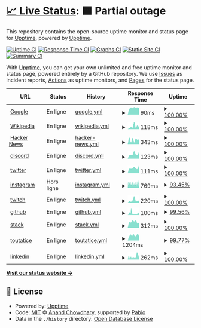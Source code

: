 # [📈 Live Status](https://upptime.github.io/upptime): <!--live status--> **🟧 Partial outage**

This repository contains the open-source uptime monitor and status page for [Upptime](https://upptime.js.org), powered by [Upptime](https://github.com/upptime/upptime).

[![Uptime CI](https://github.com/alphaleadership/status/workflows/Uptime%20CI/badge.svg)](https://github.com/alphaleadership/status/actions?query=workflow%3A%22Uptime+CI%22)
[![Response Time CI](https://github.com/alphaleadership/status/workflows/Response%20Time%20CI/badge.svg)](https://github.com/alphaleadership/status/actions?query=workflow%3A%22Response+Time+CI%22)
[![Graphs CI](https://github.com/alphaleadership/status/workflows/Graphs%20CI/badge.svg)](https://github.com/alphaleadership/status/actions?query=workflow%3A%22Graphs+CI%22)
[![Static Site CI](https://github.com/alphaleadership/status/workflows/Static%20Site%20CI/badge.svg)](https://github.com/alphaleadership/status/actions?query=workflow%3A%22Static+Site+CI%22)
[![Summary CI](https://github.com/alphaleadership/status/workflows/Summary%20CI/badge.svg)](https://github.com/alphaleadership/status/actions?query=workflow%3A%22Summary+CI%22)

With [Upptime](https://upptime.js.org), you can get your own unlimited and free uptime monitor and status page, powered entirely by a GitHub repository. We use [Issues](https://github.com/upptime/upptime/issues) as incident reports, [Actions](https://github.com/alphaleadership/status/actions) as uptime monitors, and [Pages](https://upptime.github.io/upptime) for the status page.

<!--start: status pages-->
<!-- This summary is generated by Upptime (https://github.com/upptime/upptime) -->
<!-- Do not edit this manually, your changes will be overwritten -->
<!-- prettier-ignore -->
| URL | Status | History | Response Time | Uptime |
| --- | ------ | ------- | ------------- | ------ |
| <img alt="" src="https://icons.duckduckgo.com/ip3/www.google.com.ico" height="13"> [Google](https://www.google.com) | En ligne | [google.yml](https://github.com/thomas-iniguez-visioli/status/commits/HEAD/history/google.yml) | <details><summary><img alt="Response time graph" src="./graphs/google/response-time-week.png" height="20"> 90ms</summary><br><a href="https://thomas-iniguez-visioli.github.io/status/history/google"><img alt="Response time 113" src="https://img.shields.io/endpoint?url=https%3A%2F%2Fraw.githubusercontent.com%2Fthomas-iniguez-visioli%2Fstatus%2FHEAD%2Fapi%2Fgoogle%2Fresponse-time.json"></a><br><a href="https://thomas-iniguez-visioli.github.io/status/history/google"><img alt="24-hour response time 90" src="https://img.shields.io/endpoint?url=https%3A%2F%2Fraw.githubusercontent.com%2Fthomas-iniguez-visioli%2Fstatus%2FHEAD%2Fapi%2Fgoogle%2Fresponse-time-day.json"></a><br><a href="https://thomas-iniguez-visioli.github.io/status/history/google"><img alt="7-day response time 90" src="https://img.shields.io/endpoint?url=https%3A%2F%2Fraw.githubusercontent.com%2Fthomas-iniguez-visioli%2Fstatus%2FHEAD%2Fapi%2Fgoogle%2Fresponse-time-week.json"></a><br><a href="https://thomas-iniguez-visioli.github.io/status/history/google"><img alt="30-day response time 124" src="https://img.shields.io/endpoint?url=https%3A%2F%2Fraw.githubusercontent.com%2Fthomas-iniguez-visioli%2Fstatus%2FHEAD%2Fapi%2Fgoogle%2Fresponse-time-month.json"></a><br><a href="https://thomas-iniguez-visioli.github.io/status/history/google"><img alt="1-year response time 113" src="https://img.shields.io/endpoint?url=https%3A%2F%2Fraw.githubusercontent.com%2Fthomas-iniguez-visioli%2Fstatus%2FHEAD%2Fapi%2Fgoogle%2Fresponse-time-year.json"></a></details> | <details><summary><a href="https://thomas-iniguez-visioli.github.io/status/history/google">100.00%</a></summary><a href="https://thomas-iniguez-visioli.github.io/status/history/google"><img alt="All-time uptime 100.00%" src="https://img.shields.io/endpoint?url=https%3A%2F%2Fraw.githubusercontent.com%2Fthomas-iniguez-visioli%2Fstatus%2FHEAD%2Fapi%2Fgoogle%2Fuptime.json"></a><br><a href="https://thomas-iniguez-visioli.github.io/status/history/google"><img alt="24-hour uptime 100.00%" src="https://img.shields.io/endpoint?url=https%3A%2F%2Fraw.githubusercontent.com%2Fthomas-iniguez-visioli%2Fstatus%2FHEAD%2Fapi%2Fgoogle%2Fuptime-day.json"></a><br><a href="https://thomas-iniguez-visioli.github.io/status/history/google"><img alt="7-day uptime 100.00%" src="https://img.shields.io/endpoint?url=https%3A%2F%2Fraw.githubusercontent.com%2Fthomas-iniguez-visioli%2Fstatus%2FHEAD%2Fapi%2Fgoogle%2Fuptime-week.json"></a><br><a href="https://thomas-iniguez-visioli.github.io/status/history/google"><img alt="30-day uptime 100.00%" src="https://img.shields.io/endpoint?url=https%3A%2F%2Fraw.githubusercontent.com%2Fthomas-iniguez-visioli%2Fstatus%2FHEAD%2Fapi%2Fgoogle%2Fuptime-month.json"></a><br><a href="https://thomas-iniguez-visioli.github.io/status/history/google"><img alt="1-year uptime 100.00%" src="https://img.shields.io/endpoint?url=https%3A%2F%2Fraw.githubusercontent.com%2Fthomas-iniguez-visioli%2Fstatus%2FHEAD%2Fapi%2Fgoogle%2Fuptime-year.json"></a></details>
| <img alt="" src="https://icons.duckduckgo.com/ip3/en.wikipedia.org.ico" height="13"> [Wikipedia](https://en.wikipedia.org) | En ligne | [wikipedia.yml](https://github.com/thomas-iniguez-visioli/status/commits/HEAD/history/wikipedia.yml) | <details><summary><img alt="Response time graph" src="./graphs/wikipedia/response-time-week.png" height="20"> 118ms</summary><br><a href="https://thomas-iniguez-visioli.github.io/status/history/wikipedia"><img alt="Response time 186" src="https://img.shields.io/endpoint?url=https%3A%2F%2Fraw.githubusercontent.com%2Fthomas-iniguez-visioli%2Fstatus%2FHEAD%2Fapi%2Fwikipedia%2Fresponse-time.json"></a><br><a href="https://thomas-iniguez-visioli.github.io/status/history/wikipedia"><img alt="24-hour response time 71" src="https://img.shields.io/endpoint?url=https%3A%2F%2Fraw.githubusercontent.com%2Fthomas-iniguez-visioli%2Fstatus%2FHEAD%2Fapi%2Fwikipedia%2Fresponse-time-day.json"></a><br><a href="https://thomas-iniguez-visioli.github.io/status/history/wikipedia"><img alt="7-day response time 118" src="https://img.shields.io/endpoint?url=https%3A%2F%2Fraw.githubusercontent.com%2Fthomas-iniguez-visioli%2Fstatus%2FHEAD%2Fapi%2Fwikipedia%2Fresponse-time-week.json"></a><br><a href="https://thomas-iniguez-visioli.github.io/status/history/wikipedia"><img alt="30-day response time 146" src="https://img.shields.io/endpoint?url=https%3A%2F%2Fraw.githubusercontent.com%2Fthomas-iniguez-visioli%2Fstatus%2FHEAD%2Fapi%2Fwikipedia%2Fresponse-time-month.json"></a><br><a href="https://thomas-iniguez-visioli.github.io/status/history/wikipedia"><img alt="1-year response time 186" src="https://img.shields.io/endpoint?url=https%3A%2F%2Fraw.githubusercontent.com%2Fthomas-iniguez-visioli%2Fstatus%2FHEAD%2Fapi%2Fwikipedia%2Fresponse-time-year.json"></a></details> | <details><summary><a href="https://thomas-iniguez-visioli.github.io/status/history/wikipedia">100.00%</a></summary><a href="https://thomas-iniguez-visioli.github.io/status/history/wikipedia"><img alt="All-time uptime 100.00%" src="https://img.shields.io/endpoint?url=https%3A%2F%2Fraw.githubusercontent.com%2Fthomas-iniguez-visioli%2Fstatus%2FHEAD%2Fapi%2Fwikipedia%2Fuptime.json"></a><br><a href="https://thomas-iniguez-visioli.github.io/status/history/wikipedia"><img alt="24-hour uptime 100.00%" src="https://img.shields.io/endpoint?url=https%3A%2F%2Fraw.githubusercontent.com%2Fthomas-iniguez-visioli%2Fstatus%2FHEAD%2Fapi%2Fwikipedia%2Fuptime-day.json"></a><br><a href="https://thomas-iniguez-visioli.github.io/status/history/wikipedia"><img alt="7-day uptime 100.00%" src="https://img.shields.io/endpoint?url=https%3A%2F%2Fraw.githubusercontent.com%2Fthomas-iniguez-visioli%2Fstatus%2FHEAD%2Fapi%2Fwikipedia%2Fuptime-week.json"></a><br><a href="https://thomas-iniguez-visioli.github.io/status/history/wikipedia"><img alt="30-day uptime 100.00%" src="https://img.shields.io/endpoint?url=https%3A%2F%2Fraw.githubusercontent.com%2Fthomas-iniguez-visioli%2Fstatus%2FHEAD%2Fapi%2Fwikipedia%2Fuptime-month.json"></a><br><a href="https://thomas-iniguez-visioli.github.io/status/history/wikipedia"><img alt="1-year uptime 100.00%" src="https://img.shields.io/endpoint?url=https%3A%2F%2Fraw.githubusercontent.com%2Fthomas-iniguez-visioli%2Fstatus%2FHEAD%2Fapi%2Fwikipedia%2Fuptime-year.json"></a></details>
| <img alt="" src="https://icons.duckduckgo.com/ip3/news.ycombinator.com.ico" height="13"> [Hacker News](https://news.ycombinator.com) | En ligne | [hacker-news.yml](https://github.com/thomas-iniguez-visioli/status/commits/HEAD/history/hacker-news.yml) | <details><summary><img alt="Response time graph" src="./graphs/hacker-news/response-time-week.png" height="20"> 343ms</summary><br><a href="https://thomas-iniguez-visioli.github.io/status/history/hacker-news"><img alt="Response time 303" src="https://img.shields.io/endpoint?url=https%3A%2F%2Fraw.githubusercontent.com%2Fthomas-iniguez-visioli%2Fstatus%2FHEAD%2Fapi%2Fhacker-news%2Fresponse-time.json"></a><br><a href="https://thomas-iniguez-visioli.github.io/status/history/hacker-news"><img alt="24-hour response time 378" src="https://img.shields.io/endpoint?url=https%3A%2F%2Fraw.githubusercontent.com%2Fthomas-iniguez-visioli%2Fstatus%2FHEAD%2Fapi%2Fhacker-news%2Fresponse-time-day.json"></a><br><a href="https://thomas-iniguez-visioli.github.io/status/history/hacker-news"><img alt="7-day response time 343" src="https://img.shields.io/endpoint?url=https%3A%2F%2Fraw.githubusercontent.com%2Fthomas-iniguez-visioli%2Fstatus%2FHEAD%2Fapi%2Fhacker-news%2Fresponse-time-week.json"></a><br><a href="https://thomas-iniguez-visioli.github.io/status/history/hacker-news"><img alt="30-day response time 295" src="https://img.shields.io/endpoint?url=https%3A%2F%2Fraw.githubusercontent.com%2Fthomas-iniguez-visioli%2Fstatus%2FHEAD%2Fapi%2Fhacker-news%2Fresponse-time-month.json"></a><br><a href="https://thomas-iniguez-visioli.github.io/status/history/hacker-news"><img alt="1-year response time 303" src="https://img.shields.io/endpoint?url=https%3A%2F%2Fraw.githubusercontent.com%2Fthomas-iniguez-visioli%2Fstatus%2FHEAD%2Fapi%2Fhacker-news%2Fresponse-time-year.json"></a></details> | <details><summary><a href="https://thomas-iniguez-visioli.github.io/status/history/hacker-news">100.00%</a></summary><a href="https://thomas-iniguez-visioli.github.io/status/history/hacker-news"><img alt="All-time uptime 100.00%" src="https://img.shields.io/endpoint?url=https%3A%2F%2Fraw.githubusercontent.com%2Fthomas-iniguez-visioli%2Fstatus%2FHEAD%2Fapi%2Fhacker-news%2Fuptime.json"></a><br><a href="https://thomas-iniguez-visioli.github.io/status/history/hacker-news"><img alt="24-hour uptime 100.00%" src="https://img.shields.io/endpoint?url=https%3A%2F%2Fraw.githubusercontent.com%2Fthomas-iniguez-visioli%2Fstatus%2FHEAD%2Fapi%2Fhacker-news%2Fuptime-day.json"></a><br><a href="https://thomas-iniguez-visioli.github.io/status/history/hacker-news"><img alt="7-day uptime 100.00%" src="https://img.shields.io/endpoint?url=https%3A%2F%2Fraw.githubusercontent.com%2Fthomas-iniguez-visioli%2Fstatus%2FHEAD%2Fapi%2Fhacker-news%2Fuptime-week.json"></a><br><a href="https://thomas-iniguez-visioli.github.io/status/history/hacker-news"><img alt="30-day uptime 100.00%" src="https://img.shields.io/endpoint?url=https%3A%2F%2Fraw.githubusercontent.com%2Fthomas-iniguez-visioli%2Fstatus%2FHEAD%2Fapi%2Fhacker-news%2Fuptime-month.json"></a><br><a href="https://thomas-iniguez-visioli.github.io/status/history/hacker-news"><img alt="1-year uptime 100.00%" src="https://img.shields.io/endpoint?url=https%3A%2F%2Fraw.githubusercontent.com%2Fthomas-iniguez-visioli%2Fstatus%2FHEAD%2Fapi%2Fhacker-news%2Fuptime-year.json"></a></details>
| <img alt="" src="https://icons.duckduckgo.com/ip3/discord.com.ico" height="13"> [discord](https://discord.com) | En ligne | [discord.yml](https://github.com/thomas-iniguez-visioli/status/commits/HEAD/history/discord.yml) | <details><summary><img alt="Response time graph" src="./graphs/discord/response-time-week.png" height="20"> 123ms</summary><br><a href="https://thomas-iniguez-visioli.github.io/status/history/discord"><img alt="Response time 112" src="https://img.shields.io/endpoint?url=https%3A%2F%2Fraw.githubusercontent.com%2Fthomas-iniguez-visioli%2Fstatus%2FHEAD%2Fapi%2Fdiscord%2Fresponse-time.json"></a><br><a href="https://thomas-iniguez-visioli.github.io/status/history/discord"><img alt="24-hour response time 176" src="https://img.shields.io/endpoint?url=https%3A%2F%2Fraw.githubusercontent.com%2Fthomas-iniguez-visioli%2Fstatus%2FHEAD%2Fapi%2Fdiscord%2Fresponse-time-day.json"></a><br><a href="https://thomas-iniguez-visioli.github.io/status/history/discord"><img alt="7-day response time 123" src="https://img.shields.io/endpoint?url=https%3A%2F%2Fraw.githubusercontent.com%2Fthomas-iniguez-visioli%2Fstatus%2FHEAD%2Fapi%2Fdiscord%2Fresponse-time-week.json"></a><br><a href="https://thomas-iniguez-visioli.github.io/status/history/discord"><img alt="30-day response time 113" src="https://img.shields.io/endpoint?url=https%3A%2F%2Fraw.githubusercontent.com%2Fthomas-iniguez-visioli%2Fstatus%2FHEAD%2Fapi%2Fdiscord%2Fresponse-time-month.json"></a><br><a href="https://thomas-iniguez-visioli.github.io/status/history/discord"><img alt="1-year response time 112" src="https://img.shields.io/endpoint?url=https%3A%2F%2Fraw.githubusercontent.com%2Fthomas-iniguez-visioli%2Fstatus%2FHEAD%2Fapi%2Fdiscord%2Fresponse-time-year.json"></a></details> | <details><summary><a href="https://thomas-iniguez-visioli.github.io/status/history/discord">100.00%</a></summary><a href="https://thomas-iniguez-visioli.github.io/status/history/discord"><img alt="All-time uptime 99.97%" src="https://img.shields.io/endpoint?url=https%3A%2F%2Fraw.githubusercontent.com%2Fthomas-iniguez-visioli%2Fstatus%2FHEAD%2Fapi%2Fdiscord%2Fuptime.json"></a><br><a href="https://thomas-iniguez-visioli.github.io/status/history/discord"><img alt="24-hour uptime 100.00%" src="https://img.shields.io/endpoint?url=https%3A%2F%2Fraw.githubusercontent.com%2Fthomas-iniguez-visioli%2Fstatus%2FHEAD%2Fapi%2Fdiscord%2Fuptime-day.json"></a><br><a href="https://thomas-iniguez-visioli.github.io/status/history/discord"><img alt="7-day uptime 100.00%" src="https://img.shields.io/endpoint?url=https%3A%2F%2Fraw.githubusercontent.com%2Fthomas-iniguez-visioli%2Fstatus%2FHEAD%2Fapi%2Fdiscord%2Fuptime-week.json"></a><br><a href="https://thomas-iniguez-visioli.github.io/status/history/discord"><img alt="30-day uptime 99.95%" src="https://img.shields.io/endpoint?url=https%3A%2F%2Fraw.githubusercontent.com%2Fthomas-iniguez-visioli%2Fstatus%2FHEAD%2Fapi%2Fdiscord%2Fuptime-month.json"></a><br><a href="https://thomas-iniguez-visioli.github.io/status/history/discord"><img alt="1-year uptime 99.97%" src="https://img.shields.io/endpoint?url=https%3A%2F%2Fraw.githubusercontent.com%2Fthomas-iniguez-visioli%2Fstatus%2FHEAD%2Fapi%2Fdiscord%2Fuptime-year.json"></a></details>
| <img alt="" src="https://icons.duckduckgo.com/ip3/x.com.ico" height="13"> [twitter](https://x.com) | En ligne | [twitter.yml](https://github.com/thomas-iniguez-visioli/status/commits/HEAD/history/twitter.yml) | <details><summary><img alt="Response time graph" src="./graphs/twitter/response-time-week.png" height="20"> 111ms</summary><br><a href="https://thomas-iniguez-visioli.github.io/status/history/twitter"><img alt="Response time 279" src="https://img.shields.io/endpoint?url=https%3A%2F%2Fraw.githubusercontent.com%2Fthomas-iniguez-visioli%2Fstatus%2FHEAD%2Fapi%2Ftwitter%2Fresponse-time.json"></a><br><a href="https://thomas-iniguez-visioli.github.io/status/history/twitter"><img alt="24-hour response time 160" src="https://img.shields.io/endpoint?url=https%3A%2F%2Fraw.githubusercontent.com%2Fthomas-iniguez-visioli%2Fstatus%2FHEAD%2Fapi%2Ftwitter%2Fresponse-time-day.json"></a><br><a href="https://thomas-iniguez-visioli.github.io/status/history/twitter"><img alt="7-day response time 111" src="https://img.shields.io/endpoint?url=https%3A%2F%2Fraw.githubusercontent.com%2Fthomas-iniguez-visioli%2Fstatus%2FHEAD%2Fapi%2Ftwitter%2Fresponse-time-week.json"></a><br><a href="https://thomas-iniguez-visioli.github.io/status/history/twitter"><img alt="30-day response time 122" src="https://img.shields.io/endpoint?url=https%3A%2F%2Fraw.githubusercontent.com%2Fthomas-iniguez-visioli%2Fstatus%2FHEAD%2Fapi%2Ftwitter%2Fresponse-time-month.json"></a><br><a href="https://thomas-iniguez-visioli.github.io/status/history/twitter"><img alt="1-year response time 279" src="https://img.shields.io/endpoint?url=https%3A%2F%2Fraw.githubusercontent.com%2Fthomas-iniguez-visioli%2Fstatus%2FHEAD%2Fapi%2Ftwitter%2Fresponse-time-year.json"></a></details> | <details><summary><a href="https://thomas-iniguez-visioli.github.io/status/history/twitter">100.00%</a></summary><a href="https://thomas-iniguez-visioli.github.io/status/history/twitter"><img alt="All-time uptime 99.87%" src="https://img.shields.io/endpoint?url=https%3A%2F%2Fraw.githubusercontent.com%2Fthomas-iniguez-visioli%2Fstatus%2FHEAD%2Fapi%2Ftwitter%2Fuptime.json"></a><br><a href="https://thomas-iniguez-visioli.github.io/status/history/twitter"><img alt="24-hour uptime 100.00%" src="https://img.shields.io/endpoint?url=https%3A%2F%2Fraw.githubusercontent.com%2Fthomas-iniguez-visioli%2Fstatus%2FHEAD%2Fapi%2Ftwitter%2Fuptime-day.json"></a><br><a href="https://thomas-iniguez-visioli.github.io/status/history/twitter"><img alt="7-day uptime 100.00%" src="https://img.shields.io/endpoint?url=https%3A%2F%2Fraw.githubusercontent.com%2Fthomas-iniguez-visioli%2Fstatus%2FHEAD%2Fapi%2Ftwitter%2Fuptime-week.json"></a><br><a href="https://thomas-iniguez-visioli.github.io/status/history/twitter"><img alt="30-day uptime 100.00%" src="https://img.shields.io/endpoint?url=https%3A%2F%2Fraw.githubusercontent.com%2Fthomas-iniguez-visioli%2Fstatus%2FHEAD%2Fapi%2Ftwitter%2Fuptime-month.json"></a><br><a href="https://thomas-iniguez-visioli.github.io/status/history/twitter"><img alt="1-year uptime 99.87%" src="https://img.shields.io/endpoint?url=https%3A%2F%2Fraw.githubusercontent.com%2Fthomas-iniguez-visioli%2Fstatus%2FHEAD%2Fapi%2Ftwitter%2Fuptime-year.json"></a></details>
| <img alt="" src="https://icons.duckduckgo.com/ip3/instagram.com.ico" height="13"> [instagram](https://instagram.com) | Hors ligne | [instagram.yml](https://github.com/thomas-iniguez-visioli/status/commits/HEAD/history/instagram.yml) | <details><summary><img alt="Response time graph" src="./graphs/instagram/response-time-week.png" height="20"> 769ms</summary><br><a href="https://thomas-iniguez-visioli.github.io/status/history/instagram"><img alt="Response time 843" src="https://img.shields.io/endpoint?url=https%3A%2F%2Fraw.githubusercontent.com%2Fthomas-iniguez-visioli%2Fstatus%2FHEAD%2Fapi%2Finstagram%2Fresponse-time.json"></a><br><a href="https://thomas-iniguez-visioli.github.io/status/history/instagram"><img alt="24-hour response time 870" src="https://img.shields.io/endpoint?url=https%3A%2F%2Fraw.githubusercontent.com%2Fthomas-iniguez-visioli%2Fstatus%2FHEAD%2Fapi%2Finstagram%2Fresponse-time-day.json"></a><br><a href="https://thomas-iniguez-visioli.github.io/status/history/instagram"><img alt="7-day response time 769" src="https://img.shields.io/endpoint?url=https%3A%2F%2Fraw.githubusercontent.com%2Fthomas-iniguez-visioli%2Fstatus%2FHEAD%2Fapi%2Finstagram%2Fresponse-time-week.json"></a><br><a href="https://thomas-iniguez-visioli.github.io/status/history/instagram"><img alt="30-day response time 837" src="https://img.shields.io/endpoint?url=https%3A%2F%2Fraw.githubusercontent.com%2Fthomas-iniguez-visioli%2Fstatus%2FHEAD%2Fapi%2Finstagram%2Fresponse-time-month.json"></a><br><a href="https://thomas-iniguez-visioli.github.io/status/history/instagram"><img alt="1-year response time 843" src="https://img.shields.io/endpoint?url=https%3A%2F%2Fraw.githubusercontent.com%2Fthomas-iniguez-visioli%2Fstatus%2FHEAD%2Fapi%2Finstagram%2Fresponse-time-year.json"></a></details> | <details><summary><a href="https://thomas-iniguez-visioli.github.io/status/history/instagram">93.45%</a></summary><a href="https://thomas-iniguez-visioli.github.io/status/history/instagram"><img alt="All-time uptime 97.52%" src="https://img.shields.io/endpoint?url=https%3A%2F%2Fraw.githubusercontent.com%2Fthomas-iniguez-visioli%2Fstatus%2FHEAD%2Fapi%2Finstagram%2Fuptime.json"></a><br><a href="https://thomas-iniguez-visioli.github.io/status/history/instagram"><img alt="24-hour uptime 88.99%" src="https://img.shields.io/endpoint?url=https%3A%2F%2Fraw.githubusercontent.com%2Fthomas-iniguez-visioli%2Fstatus%2FHEAD%2Fapi%2Finstagram%2Fuptime-day.json"></a><br><a href="https://thomas-iniguez-visioli.github.io/status/history/instagram"><img alt="7-day uptime 93.45%" src="https://img.shields.io/endpoint?url=https%3A%2F%2Fraw.githubusercontent.com%2Fthomas-iniguez-visioli%2Fstatus%2FHEAD%2Fapi%2Finstagram%2Fuptime-week.json"></a><br><a href="https://thomas-iniguez-visioli.github.io/status/history/instagram"><img alt="30-day uptime 95.68%" src="https://img.shields.io/endpoint?url=https%3A%2F%2Fraw.githubusercontent.com%2Fthomas-iniguez-visioli%2Fstatus%2FHEAD%2Fapi%2Finstagram%2Fuptime-month.json"></a><br><a href="https://thomas-iniguez-visioli.github.io/status/history/instagram"><img alt="1-year uptime 97.52%" src="https://img.shields.io/endpoint?url=https%3A%2F%2Fraw.githubusercontent.com%2Fthomas-iniguez-visioli%2Fstatus%2FHEAD%2Fapi%2Finstagram%2Fuptime-year.json"></a></details>
| <img alt="" src="https://icons.duckduckgo.com/ip3/twitch.tv.ico" height="13"> [twitch](https://twitch.tv) | En ligne | [twitch.yml](https://github.com/thomas-iniguez-visioli/status/commits/HEAD/history/twitch.yml) | <details><summary><img alt="Response time graph" src="./graphs/twitch/response-time-week.png" height="20"> 220ms</summary><br><a href="https://thomas-iniguez-visioli.github.io/status/history/twitch"><img alt="Response time 161" src="https://img.shields.io/endpoint?url=https%3A%2F%2Fraw.githubusercontent.com%2Fthomas-iniguez-visioli%2Fstatus%2FHEAD%2Fapi%2Ftwitch%2Fresponse-time.json"></a><br><a href="https://thomas-iniguez-visioli.github.io/status/history/twitch"><img alt="24-hour response time 192" src="https://img.shields.io/endpoint?url=https%3A%2F%2Fraw.githubusercontent.com%2Fthomas-iniguez-visioli%2Fstatus%2FHEAD%2Fapi%2Ftwitch%2Fresponse-time-day.json"></a><br><a href="https://thomas-iniguez-visioli.github.io/status/history/twitch"><img alt="7-day response time 220" src="https://img.shields.io/endpoint?url=https%3A%2F%2Fraw.githubusercontent.com%2Fthomas-iniguez-visioli%2Fstatus%2FHEAD%2Fapi%2Ftwitch%2Fresponse-time-week.json"></a><br><a href="https://thomas-iniguez-visioli.github.io/status/history/twitch"><img alt="30-day response time 176" src="https://img.shields.io/endpoint?url=https%3A%2F%2Fraw.githubusercontent.com%2Fthomas-iniguez-visioli%2Fstatus%2FHEAD%2Fapi%2Ftwitch%2Fresponse-time-month.json"></a><br><a href="https://thomas-iniguez-visioli.github.io/status/history/twitch"><img alt="1-year response time 161" src="https://img.shields.io/endpoint?url=https%3A%2F%2Fraw.githubusercontent.com%2Fthomas-iniguez-visioli%2Fstatus%2FHEAD%2Fapi%2Ftwitch%2Fresponse-time-year.json"></a></details> | <details><summary><a href="https://thomas-iniguez-visioli.github.io/status/history/twitch">100.00%</a></summary><a href="https://thomas-iniguez-visioli.github.io/status/history/twitch"><img alt="All-time uptime 100.00%" src="https://img.shields.io/endpoint?url=https%3A%2F%2Fraw.githubusercontent.com%2Fthomas-iniguez-visioli%2Fstatus%2FHEAD%2Fapi%2Ftwitch%2Fuptime.json"></a><br><a href="https://thomas-iniguez-visioli.github.io/status/history/twitch"><img alt="24-hour uptime 100.00%" src="https://img.shields.io/endpoint?url=https%3A%2F%2Fraw.githubusercontent.com%2Fthomas-iniguez-visioli%2Fstatus%2FHEAD%2Fapi%2Ftwitch%2Fuptime-day.json"></a><br><a href="https://thomas-iniguez-visioli.github.io/status/history/twitch"><img alt="7-day uptime 100.00%" src="https://img.shields.io/endpoint?url=https%3A%2F%2Fraw.githubusercontent.com%2Fthomas-iniguez-visioli%2Fstatus%2FHEAD%2Fapi%2Ftwitch%2Fuptime-week.json"></a><br><a href="https://thomas-iniguez-visioli.github.io/status/history/twitch"><img alt="30-day uptime 100.00%" src="https://img.shields.io/endpoint?url=https%3A%2F%2Fraw.githubusercontent.com%2Fthomas-iniguez-visioli%2Fstatus%2FHEAD%2Fapi%2Ftwitch%2Fuptime-month.json"></a><br><a href="https://thomas-iniguez-visioli.github.io/status/history/twitch"><img alt="1-year uptime 100.00%" src="https://img.shields.io/endpoint?url=https%3A%2F%2Fraw.githubusercontent.com%2Fthomas-iniguez-visioli%2Fstatus%2FHEAD%2Fapi%2Ftwitch%2Fuptime-year.json"></a></details>
| <img alt="" src="https://icons.duckduckgo.com/ip3/github.com.ico" height="13"> [github](https://github.com) | En ligne | [github.yml](https://github.com/thomas-iniguez-visioli/status/commits/HEAD/history/github.yml) | <details><summary><img alt="Response time graph" src="./graphs/github/response-time-week.png" height="20"> 100ms</summary><br><a href="https://thomas-iniguez-visioli.github.io/status/history/github"><img alt="Response time 124" src="https://img.shields.io/endpoint?url=https%3A%2F%2Fraw.githubusercontent.com%2Fthomas-iniguez-visioli%2Fstatus%2FHEAD%2Fapi%2Fgithub%2Fresponse-time.json"></a><br><a href="https://thomas-iniguez-visioli.github.io/status/history/github"><img alt="24-hour response time 65" src="https://img.shields.io/endpoint?url=https%3A%2F%2Fraw.githubusercontent.com%2Fthomas-iniguez-visioli%2Fstatus%2FHEAD%2Fapi%2Fgithub%2Fresponse-time-day.json"></a><br><a href="https://thomas-iniguez-visioli.github.io/status/history/github"><img alt="7-day response time 100" src="https://img.shields.io/endpoint?url=https%3A%2F%2Fraw.githubusercontent.com%2Fthomas-iniguez-visioli%2Fstatus%2FHEAD%2Fapi%2Fgithub%2Fresponse-time-week.json"></a><br><a href="https://thomas-iniguez-visioli.github.io/status/history/github"><img alt="30-day response time 131" src="https://img.shields.io/endpoint?url=https%3A%2F%2Fraw.githubusercontent.com%2Fthomas-iniguez-visioli%2Fstatus%2FHEAD%2Fapi%2Fgithub%2Fresponse-time-month.json"></a><br><a href="https://thomas-iniguez-visioli.github.io/status/history/github"><img alt="1-year response time 124" src="https://img.shields.io/endpoint?url=https%3A%2F%2Fraw.githubusercontent.com%2Fthomas-iniguez-visioli%2Fstatus%2FHEAD%2Fapi%2Fgithub%2Fresponse-time-year.json"></a></details> | <details><summary><a href="https://thomas-iniguez-visioli.github.io/status/history/github">99.56%</a></summary><a href="https://thomas-iniguez-visioli.github.io/status/history/github"><img alt="All-time uptime 99.91%" src="https://img.shields.io/endpoint?url=https%3A%2F%2Fraw.githubusercontent.com%2Fthomas-iniguez-visioli%2Fstatus%2FHEAD%2Fapi%2Fgithub%2Fuptime.json"></a><br><a href="https://thomas-iniguez-visioli.github.io/status/history/github"><img alt="24-hour uptime 100.00%" src="https://img.shields.io/endpoint?url=https%3A%2F%2Fraw.githubusercontent.com%2Fthomas-iniguez-visioli%2Fstatus%2FHEAD%2Fapi%2Fgithub%2Fuptime-day.json"></a><br><a href="https://thomas-iniguez-visioli.github.io/status/history/github"><img alt="7-day uptime 99.56%" src="https://img.shields.io/endpoint?url=https%3A%2F%2Fraw.githubusercontent.com%2Fthomas-iniguez-visioli%2Fstatus%2FHEAD%2Fapi%2Fgithub%2Fuptime-week.json"></a><br><a href="https://thomas-iniguez-visioli.github.io/status/history/github"><img alt="30-day uptime 99.90%" src="https://img.shields.io/endpoint?url=https%3A%2F%2Fraw.githubusercontent.com%2Fthomas-iniguez-visioli%2Fstatus%2FHEAD%2Fapi%2Fgithub%2Fuptime-month.json"></a><br><a href="https://thomas-iniguez-visioli.github.io/status/history/github"><img alt="1-year uptime 99.91%" src="https://img.shields.io/endpoint?url=https%3A%2F%2Fraw.githubusercontent.com%2Fthomas-iniguez-visioli%2Fstatus%2FHEAD%2Fapi%2Fgithub%2Fuptime-year.json"></a></details>
| <img alt="" src="https://icons.duckduckgo.com/ip3/stackoverflow.com.ico" height="13"> [stack](https://stackoverflow.com) | En ligne | [stack.yml](https://github.com/thomas-iniguez-visioli/status/commits/HEAD/history/stack.yml) | <details><summary><img alt="Response time graph" src="./graphs/stack/response-time-week.png" height="20"> 312ms</summary><br><a href="https://thomas-iniguez-visioli.github.io/status/history/stack"><img alt="Response time 276" src="https://img.shields.io/endpoint?url=https%3A%2F%2Fraw.githubusercontent.com%2Fthomas-iniguez-visioli%2Fstatus%2FHEAD%2Fapi%2Fstack%2Fresponse-time.json"></a><br><a href="https://thomas-iniguez-visioli.github.io/status/history/stack"><img alt="24-hour response time 267" src="https://img.shields.io/endpoint?url=https%3A%2F%2Fraw.githubusercontent.com%2Fthomas-iniguez-visioli%2Fstatus%2FHEAD%2Fapi%2Fstack%2Fresponse-time-day.json"></a><br><a href="https://thomas-iniguez-visioli.github.io/status/history/stack"><img alt="7-day response time 312" src="https://img.shields.io/endpoint?url=https%3A%2F%2Fraw.githubusercontent.com%2Fthomas-iniguez-visioli%2Fstatus%2FHEAD%2Fapi%2Fstack%2Fresponse-time-week.json"></a><br><a href="https://thomas-iniguez-visioli.github.io/status/history/stack"><img alt="30-day response time 294" src="https://img.shields.io/endpoint?url=https%3A%2F%2Fraw.githubusercontent.com%2Fthomas-iniguez-visioli%2Fstatus%2FHEAD%2Fapi%2Fstack%2Fresponse-time-month.json"></a><br><a href="https://thomas-iniguez-visioli.github.io/status/history/stack"><img alt="1-year response time 276" src="https://img.shields.io/endpoint?url=https%3A%2F%2Fraw.githubusercontent.com%2Fthomas-iniguez-visioli%2Fstatus%2FHEAD%2Fapi%2Fstack%2Fresponse-time-year.json"></a></details> | <details><summary><a href="https://thomas-iniguez-visioli.github.io/status/history/stack">100.00%</a></summary><a href="https://thomas-iniguez-visioli.github.io/status/history/stack"><img alt="All-time uptime 100.00%" src="https://img.shields.io/endpoint?url=https%3A%2F%2Fraw.githubusercontent.com%2Fthomas-iniguez-visioli%2Fstatus%2FHEAD%2Fapi%2Fstack%2Fuptime.json"></a><br><a href="https://thomas-iniguez-visioli.github.io/status/history/stack"><img alt="24-hour uptime 100.00%" src="https://img.shields.io/endpoint?url=https%3A%2F%2Fraw.githubusercontent.com%2Fthomas-iniguez-visioli%2Fstatus%2FHEAD%2Fapi%2Fstack%2Fuptime-day.json"></a><br><a href="https://thomas-iniguez-visioli.github.io/status/history/stack"><img alt="7-day uptime 100.00%" src="https://img.shields.io/endpoint?url=https%3A%2F%2Fraw.githubusercontent.com%2Fthomas-iniguez-visioli%2Fstatus%2FHEAD%2Fapi%2Fstack%2Fuptime-week.json"></a><br><a href="https://thomas-iniguez-visioli.github.io/status/history/stack"><img alt="30-day uptime 100.00%" src="https://img.shields.io/endpoint?url=https%3A%2F%2Fraw.githubusercontent.com%2Fthomas-iniguez-visioli%2Fstatus%2FHEAD%2Fapi%2Fstack%2Fuptime-month.json"></a><br><a href="https://thomas-iniguez-visioli.github.io/status/history/stack"><img alt="1-year uptime 100.00%" src="https://img.shields.io/endpoint?url=https%3A%2F%2Fraw.githubusercontent.com%2Fthomas-iniguez-visioli%2Fstatus%2FHEAD%2Fapi%2Fstack%2Fuptime-year.json"></a></details>
| <img alt="" src="https://icons.duckduckgo.com/ip3/www.toutatice.fr.ico" height="13"> [toutatice](https://www.toutatice.fr) | En ligne | [toutatice.yml](https://github.com/thomas-iniguez-visioli/status/commits/HEAD/history/toutatice.yml) | <details><summary><img alt="Response time graph" src="./graphs/toutatice/response-time-week.png" height="20"> 1204ms</summary><br><a href="https://thomas-iniguez-visioli.github.io/status/history/toutatice"><img alt="Response time 1323" src="https://img.shields.io/endpoint?url=https%3A%2F%2Fraw.githubusercontent.com%2Fthomas-iniguez-visioli%2Fstatus%2FHEAD%2Fapi%2Ftoutatice%2Fresponse-time.json"></a><br><a href="https://thomas-iniguez-visioli.github.io/status/history/toutatice"><img alt="24-hour response time 1314" src="https://img.shields.io/endpoint?url=https%3A%2F%2Fraw.githubusercontent.com%2Fthomas-iniguez-visioli%2Fstatus%2FHEAD%2Fapi%2Ftoutatice%2Fresponse-time-day.json"></a><br><a href="https://thomas-iniguez-visioli.github.io/status/history/toutatice"><img alt="7-day response time 1204" src="https://img.shields.io/endpoint?url=https%3A%2F%2Fraw.githubusercontent.com%2Fthomas-iniguez-visioli%2Fstatus%2FHEAD%2Fapi%2Ftoutatice%2Fresponse-time-week.json"></a><br><a href="https://thomas-iniguez-visioli.github.io/status/history/toutatice"><img alt="30-day response time 1251" src="https://img.shields.io/endpoint?url=https%3A%2F%2Fraw.githubusercontent.com%2Fthomas-iniguez-visioli%2Fstatus%2FHEAD%2Fapi%2Ftoutatice%2Fresponse-time-month.json"></a><br><a href="https://thomas-iniguez-visioli.github.io/status/history/toutatice"><img alt="1-year response time 1323" src="https://img.shields.io/endpoint?url=https%3A%2F%2Fraw.githubusercontent.com%2Fthomas-iniguez-visioli%2Fstatus%2FHEAD%2Fapi%2Ftoutatice%2Fresponse-time-year.json"></a></details> | <details><summary><a href="https://thomas-iniguez-visioli.github.io/status/history/toutatice">99.77%</a></summary><a href="https://thomas-iniguez-visioli.github.io/status/history/toutatice"><img alt="All-time uptime 99.97%" src="https://img.shields.io/endpoint?url=https%3A%2F%2Fraw.githubusercontent.com%2Fthomas-iniguez-visioli%2Fstatus%2FHEAD%2Fapi%2Ftoutatice%2Fuptime.json"></a><br><a href="https://thomas-iniguez-visioli.github.io/status/history/toutatice"><img alt="24-hour uptime 98.39%" src="https://img.shields.io/endpoint?url=https%3A%2F%2Fraw.githubusercontent.com%2Fthomas-iniguez-visioli%2Fstatus%2FHEAD%2Fapi%2Ftoutatice%2Fuptime-day.json"></a><br><a href="https://thomas-iniguez-visioli.github.io/status/history/toutatice"><img alt="7-day uptime 99.77%" src="https://img.shields.io/endpoint?url=https%3A%2F%2Fraw.githubusercontent.com%2Fthomas-iniguez-visioli%2Fstatus%2FHEAD%2Fapi%2Ftoutatice%2Fuptime-week.json"></a><br><a href="https://thomas-iniguez-visioli.github.io/status/history/toutatice"><img alt="30-day uptime 99.95%" src="https://img.shields.io/endpoint?url=https%3A%2F%2Fraw.githubusercontent.com%2Fthomas-iniguez-visioli%2Fstatus%2FHEAD%2Fapi%2Ftoutatice%2Fuptime-month.json"></a><br><a href="https://thomas-iniguez-visioli.github.io/status/history/toutatice"><img alt="1-year uptime 99.97%" src="https://img.shields.io/endpoint?url=https%3A%2F%2Fraw.githubusercontent.com%2Fthomas-iniguez-visioli%2Fstatus%2FHEAD%2Fapi%2Ftoutatice%2Fuptime-year.json"></a></details>
| <img alt="" src="https://icons.duckduckgo.com/ip3/www.linkedin.com.ico" height="13"> [linkedin](https://www.linkedin.com) | En ligne | [linkedin.yml](https://github.com/thomas-iniguez-visioli/status/commits/HEAD/history/linkedin.yml) | <details><summary><img alt="Response time graph" src="./graphs/linkedin/response-time-week.png" height="20"> 262ms</summary><br><a href="https://thomas-iniguez-visioli.github.io/status/history/linkedin"><img alt="Response time 293" src="https://img.shields.io/endpoint?url=https%3A%2F%2Fraw.githubusercontent.com%2Fthomas-iniguez-visioli%2Fstatus%2FHEAD%2Fapi%2Flinkedin%2Fresponse-time.json"></a><br><a href="https://thomas-iniguez-visioli.github.io/status/history/linkedin"><img alt="24-hour response time 151" src="https://img.shields.io/endpoint?url=https%3A%2F%2Fraw.githubusercontent.com%2Fthomas-iniguez-visioli%2Fstatus%2FHEAD%2Fapi%2Flinkedin%2Fresponse-time-day.json"></a><br><a href="https://thomas-iniguez-visioli.github.io/status/history/linkedin"><img alt="7-day response time 262" src="https://img.shields.io/endpoint?url=https%3A%2F%2Fraw.githubusercontent.com%2Fthomas-iniguez-visioli%2Fstatus%2FHEAD%2Fapi%2Flinkedin%2Fresponse-time-week.json"></a><br><a href="https://thomas-iniguez-visioli.github.io/status/history/linkedin"><img alt="30-day response time 326" src="https://img.shields.io/endpoint?url=https%3A%2F%2Fraw.githubusercontent.com%2Fthomas-iniguez-visioli%2Fstatus%2FHEAD%2Fapi%2Flinkedin%2Fresponse-time-month.json"></a><br><a href="https://thomas-iniguez-visioli.github.io/status/history/linkedin"><img alt="1-year response time 293" src="https://img.shields.io/endpoint?url=https%3A%2F%2Fraw.githubusercontent.com%2Fthomas-iniguez-visioli%2Fstatus%2FHEAD%2Fapi%2Flinkedin%2Fresponse-time-year.json"></a></details> | <details><summary><a href="https://thomas-iniguez-visioli.github.io/status/history/linkedin">100.00%</a></summary><a href="https://thomas-iniguez-visioli.github.io/status/history/linkedin"><img alt="All-time uptime 100.00%" src="https://img.shields.io/endpoint?url=https%3A%2F%2Fraw.githubusercontent.com%2Fthomas-iniguez-visioli%2Fstatus%2FHEAD%2Fapi%2Flinkedin%2Fuptime.json"></a><br><a href="https://thomas-iniguez-visioli.github.io/status/history/linkedin"><img alt="24-hour uptime 100.00%" src="https://img.shields.io/endpoint?url=https%3A%2F%2Fraw.githubusercontent.com%2Fthomas-iniguez-visioli%2Fstatus%2FHEAD%2Fapi%2Flinkedin%2Fuptime-day.json"></a><br><a href="https://thomas-iniguez-visioli.github.io/status/history/linkedin"><img alt="7-day uptime 100.00%" src="https://img.shields.io/endpoint?url=https%3A%2F%2Fraw.githubusercontent.com%2Fthomas-iniguez-visioli%2Fstatus%2FHEAD%2Fapi%2Flinkedin%2Fuptime-week.json"></a><br><a href="https://thomas-iniguez-visioli.github.io/status/history/linkedin"><img alt="30-day uptime 100.00%" src="https://img.shields.io/endpoint?url=https%3A%2F%2Fraw.githubusercontent.com%2Fthomas-iniguez-visioli%2Fstatus%2FHEAD%2Fapi%2Flinkedin%2Fuptime-month.json"></a><br><a href="https://thomas-iniguez-visioli.github.io/status/history/linkedin"><img alt="1-year uptime 100.00%" src="https://img.shields.io/endpoint?url=https%3A%2F%2Fraw.githubusercontent.com%2Fthomas-iniguez-visioli%2Fstatus%2FHEAD%2Fapi%2Flinkedin%2Fuptime-year.json"></a></details>

<!--end: status pages-->

[**Visit our status website →**](https://upptime.github.io/upptime)

## 📄 License

- Powered by: [Upptime](https://github.com/upptime/upptime)
- Code: [MIT](./LICENSE) © [Anand Chowdhary](https://anandchowdhary.com), supported by [Pabio](https://pabio.com)
- Data in the `./history` directory: [Open Database License](https://opendatacommons.org/licenses/odbl/1-0/)

